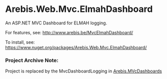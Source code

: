 Arebis.Web.Mvc.ElmahDashboard
=============================

An ASP.NET MVC Dashboard for ELMAH logging.

For features, see: http://www.arebis.be/MvcElmahDashboard/

To install, see: https://www.nuget.org/packages/Arebis.Web.Mvc.ElmahDashboard/

### Project Archive Note:

Project is replaced by the MvcDashboardLogging in [Arebis.MVcDashboards](https://github.com/codetuner/Arebis.MvcDashboards)
